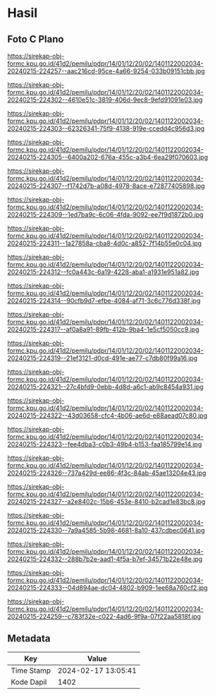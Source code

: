 # Hasil

## Foto C Plano

https://sirekap-obj-formc.kpu.go.id/41d2/pemilu/pdpr/14/01/12/20/02/1401122002034-20240215-224257--aac216cd-95ce-4a66-9254-033b09151cbb.jpg

https://sirekap-obj-formc.kpu.go.id/41d2/pemilu/pdpr/14/01/12/20/02/1401122002034-20240215-224302--4610e51c-3819-406d-9ec8-9efd91091e03.jpg

https://sirekap-obj-formc.kpu.go.id/41d2/pemilu/pdpr/14/01/12/20/02/1401122002034-20240215-224303--62326341-75f9-4138-919e-ccedd4c956d3.jpg

https://sirekap-obj-formc.kpu.go.id/41d2/pemilu/pdpr/14/01/12/20/02/1401122002034-20240215-224305--6400a202-676a-455c-a3b4-6ea29f070603.jpg

https://sirekap-obj-formc.kpu.go.id/41d2/pemilu/pdpr/14/01/12/20/02/1401122002034-20240215-224307--f1742d7b-a08d-4978-8ace-e72877405898.jpg

https://sirekap-obj-formc.kpu.go.id/41d2/pemilu/pdpr/14/01/12/20/02/1401122002034-20240215-224309--1ed7ba9c-6c06-4fda-9092-ee7f9d1872b0.jpg

https://sirekap-obj-formc.kpu.go.id/41d2/pemilu/pdpr/14/01/12/20/02/1401122002034-20240215-224311--1a27858a-cba8-4d0c-a852-7f14b55e0c04.jpg

https://sirekap-obj-formc.kpu.go.id/41d2/pemilu/pdpr/14/01/12/20/02/1401122002034-20240215-224312--fc0a443c-6a19-4228-aba1-a1931e951a82.jpg

https://sirekap-obj-formc.kpu.go.id/41d2/pemilu/pdpr/14/01/12/20/02/1401122002034-20240215-224314--90cfb9d7-efbe-4084-af71-3c6c776d338f.jpg

https://sirekap-obj-formc.kpu.go.id/41d2/pemilu/pdpr/14/01/12/20/02/1401122002034-20240215-224317--af0a8a91-89fb-412b-9ba4-1e5cf5050cc9.jpg

https://sirekap-obj-formc.kpu.go.id/41d2/pemilu/pdpr/14/01/12/20/02/1401122002034-20240215-224319--21ef3121-d0cd-491e-ae77-c7db80f99a16.jpg

https://sirekap-obj-formc.kpu.go.id/41d2/pemilu/pdpr/14/01/12/20/02/1401122002034-20240215-224321--27c4bfd9-0ebb-4d8d-a6c1-ab9c8454a931.jpg

https://sirekap-obj-formc.kpu.go.id/41d2/pemilu/pdpr/14/01/12/20/02/1401122002034-20240215-224322--43d03658-cfc4-4b06-ae6d-e88aead07c80.jpg

https://sirekap-obj-formc.kpu.go.id/41d2/pemilu/pdpr/14/01/12/20/02/1401122002034-20240215-224323--fee4dba3-c0b3-49b4-b153-faa185799e14.jpg

https://sirekap-obj-formc.kpu.go.id/41d2/pemilu/pdpr/14/01/12/20/02/1401122002034-20240215-224326--737a429d-ee86-4f3c-84ab-45ae13204e43.jpg

https://sirekap-obj-formc.kpu.go.id/41d2/pemilu/pdpr/14/01/12/20/02/1401122002034-20240215-224327--a2e8402c-15b6-453e-8410-b2cad1e83bc8.jpg

https://sirekap-obj-formc.kpu.go.id/41d2/pemilu/pdpr/14/01/12/20/02/1401122002034-20240215-224330--7a9a4585-5b98-4681-8a10-437cdbec0641.jpg

https://sirekap-obj-formc.kpu.go.id/41d2/pemilu/pdpr/14/01/12/20/02/1401122002034-20240215-224332--288b7b2e-aad1-4f5a-b7ef-34571b22e48e.jpg

https://sirekap-obj-formc.kpu.go.id/41d2/pemilu/pdpr/14/01/12/20/02/1401122002034-20240215-224333--04d894ae-dc04-4802-b909-1ee68a760cf2.jpg

https://sirekap-obj-formc.kpu.go.id/41d2/pemilu/pdpr/14/01/12/20/02/1401122002034-20240215-224259--c783f32e-c022-4ad6-9f9a-07f22aa5818f.jpg


## Metadata

| Key        | Value               |
| ---------- | ------------------- |
| Time Stamp | 2024-02-17 13:05:41 |
| Kode Dapil | 1402                |




